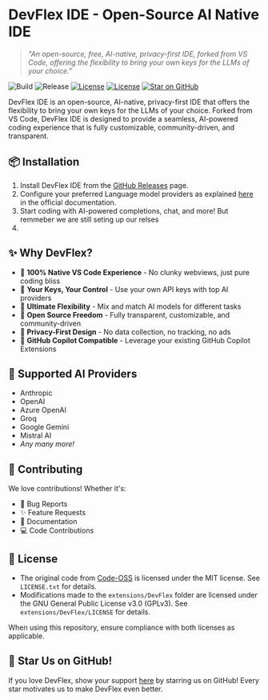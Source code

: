 # DevFlex IDE - Open-Source AI Native IDE

> _"An open-source, free, AI-native, privacy-first IDE, forked from VS Code, offering the flexibility to bring your own keys for the LLMs of your choice."_

![Build](https://github.com/DevFlex-ai/DevFlex-ide/actions/workflows/build.yml/badge.svg)
![Release](https://github.com/DevFlex-ai/DevFlex-ide/actions/workflows/release.yml/badge.svg)
[![License](https://img.shields.io/badge/license-GNU%20GPLv3-blue.svg)](extensions/DevFlex/LICENSE)
[![License](https://img.shields.io/badge/license-MIT-blue.svg)](LICENSE.txt)
[![Star on GitHub](https://img.shields.io/github/stars/DevFlex-ai/DevFlex-ide?style=social)](https://github.com/DevFlex-ai/DevFlex-ide)

DevFlex IDE is an open-source, AI-native, privacy-first IDE that offers the flexibility to bring your own keys for the LLMs of your choice. Forked from VS Code, DevFlex IDE is designed to provide a seamless, AI-powered coding experience that is fully customizable, community-driven, and transparent.



## 📦 Installation

1. Install DevFlex IDE from the [GitHub Releases](https://github.com/DevFlex-ai/DevFlex-ide/releases/latest) page.
2. Configure your preferred Language model providers as explained [here](https://DevFlex.ai/configuration/chat.html) in the official documentation.
3. Start coding with AI-powered completions, chat, and more! But remmeber we are still seting up our relses
4. 

## ✨ Why DevFlex?

- 🎯 **100% Native VS Code Experience** - No clunky webviews, just pure coding bliss
- 🔑 **Your Keys, Your Control** - Use your own API keys with top AI providers
- 🎨 **Ultimate Flexibility** - Mix and match AI models for different tasks
- 🌟 **Open Source Freedom** - Fully transparent, customizable, and community-driven
- 🚀 **Privacy-First Design** - No data collection, no tracking, no ads
- 💎 **GitHub Copilot Compatible** - Leverage your existing GitHub Copilot Extensions

## 🎯 Supported AI Providers

- Anthropic
- OpenAI
- Azure OpenAI
- Groq
- Google Gemini
- Mistral AI
- _Any many more!_

## 🤝 Contributing

We love contributions! Whether it's:

- 🐛 Bug Reports
- ✨ Feature Requests
- 📝 Documentation
- 💻 Code Contributions

## 📜 License

- The original code from [Code-OSS](https://github.com/microsoft/vscode) is licensed under the MIT license. See `LICENSE.txt` for details.
- Modifications made to the `extensions/DevFlex` folder are licensed under the GNU General Public License v3.0 (GPLv3). See `extensions/DevFlex/LICENSE` for details.

When using this repository, ensure compliance with both licenses as applicable.

## 🌟 Star Us on GitHub!

If you love DevFlex, show your support [here](https://github.com/DevFlex-ai/DevFlex-ide) by starring us on GitHub! Every star motivates us to make DevFlex even better.

